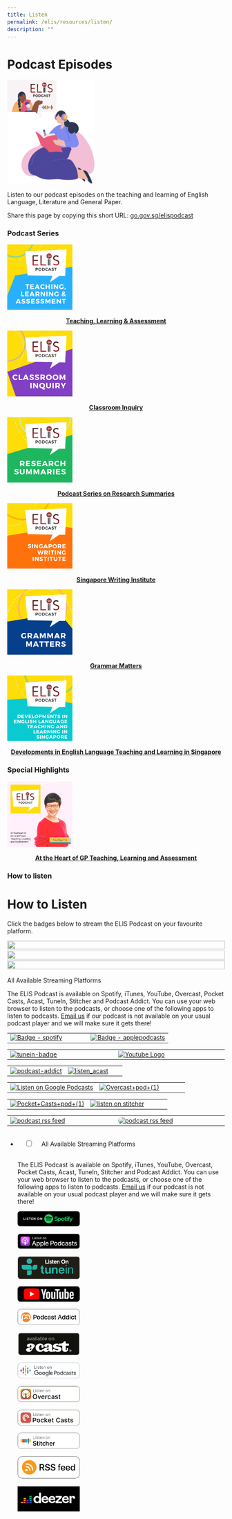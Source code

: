 ```yaml
---
title: Listen
permalink: /elis/resources/listen/
description: ""
---
```

# Podcast Episodes

<img src="/images/listen_banner.png" 
     style="width:40%">
		 
Listen to our podcast episodes on the teaching and learning of English Language, Literature and General Paper.

Share this page by copying this short URL: [go.gov.sg/elispodcast](http://go.gov.sg/elispodcast)

### Podcast Series


<p><a href="https://staging.d1wti0p44mqune.amplifyapp.com/elis/resources/listen/podcast-series-on-areas-of-teaching-learning-assessment/">
<img src="/images/teaching-learning-and-assessment.png" style="width:30%">
<center><b>Teaching, Learning & Assessment</b></center>
</a></p>

<p><a href="https://staging.d1wti0p44mqune.amplifyapp.com/elis/resources/listen/classroom-inquiry-podcasts/">
<img src="/images/11.png" style="width:30%">
<center><b>Classroom Inquiry</b></center>
</a></p>

<p><a href="https://staging.d1wti0p44mqune.amplifyapp.com/elis/resources/listen/research-summaries-podcasts/">
<img src="/images/photo_2021-06-22_15-09-40.jpg" style="width:30%">
<center><b>Podcast Series on Research Summaries</b></center>
</a></p>

<p><a href="https://staging.d1wti0p44mqune.amplifyapp.com/elis/resources/listen/podcast-series-on-the-singapore-writing-institute/">
<img src="/images/final-elis-series-podcast-artwork-2021.png" style="width:30%">
<center><b>Singapore Writing Institute</b></center>
</a></p>

<p><a href="https://staging.d1wti0p44mqune.amplifyapp.com/elis/resources/listen/podcast-series-on-grammar-matters/">
<img src="/images/final-elis-series-podcast-artwork-2021-1.png" style="width:30%">
<center><b>Grammar Matters</b></center>
</a></p>

<p><a href="https://staging.d1wti0p44mqune.amplifyapp.com/elis/resources/listen/podcast-series-on-developments-in-english-language/">
<img src="/images/final-elis-series-podcast-artwork-2021--2.png" style="width:30%">
<center><b>Developments in English Language Teaching and Learning in Singapore</b></center>
</a></p>

### Special Highlights

<p><a href="https://staging.d1wti0p44mqune.amplifyapp.com/elis/resources/listen/special-highlights/at-the-heart-of-gp-teaching-learning-and-assessment/">
<img src="/images/10ba6585b9e2ad4bf7996c448022b9e306.jpg" style="width:30%">
<center><b>At the Heart of GP Teaching, Learning and Assessment</b></center>
</a></p>

### How to listen

<div class="sfContentBlock sf-Long-text" ><h1>How to Listen</h1><div class="sf-Long-text"><p style="text-align:left;">Click the badges below to stream the ELIS Podcast on your favourite platform.</p><div class="row"><div class="col-sm-4"><center><a href="https://open.spotify.com/show/1rUQ04YMfrAllq54uQZ48I?si=QhE5IdftRJeRpa32HbRtjQ&amp;nd=1" target="_blank"><img src="![](/images/badge---spotify.png)" style="width:100%;height:100%;" /></a></center></div><div class="col-sm-4"><center><a href="https://podcasts.apple.com/sg/podcast/elis-podcast/id1494072865" target="_blank"><img src="![](/images/badge---applepodcasts.png)" style="width:100%;height:100%;" /></a></center></div><div class="col-sm-4"><center><a href="https://www.youtube.com/playlist?list=PLGfKhR4f3-MhCLcE9WDBF6JX-6C3mqJMT" target="_blank"><img src="![](/images/youtube.png)" style="width:100%;height:100%;" /></a></center></div></div></div><div class="accordion"><div id="content_C043_Col00" class="accordion__title sf_colsIn" data-placeholder-label="Accordion Title" data-sf-element="Accordion Title"><p>All Available Streaming Platforms</p></div><div id="content_C043_Col01" class="accordion__content sf_colsIn" data-placeholder-label="Accordion Content" data-sf-element="Accordion Content"><div><div class="sf-Long-text"><p style="text-align:left;">The ELIS Podcast is available on Spotify, iTunes, YouTube, Overcast, Pocket Casts, Acast, TuneIn, Stitcher and Podcast Addict. You can use your web browser to listen to the podcasts, or choose one of the following apps to listen to podcasts.
                    <a href="mailto:moe_elis_academy@moe.gov.sg">Email us</a> if our podcast is not available on your usual podcast player and we will make sure it gets there!</p><table><tbody><tr style="height:100%;"><td style="width:50%;"><a target="_blank" href="https://open.spotify.com/show/1rUQ04YMfrAllq54uQZ48I?si=QhE5IdftRJeRpa32HbRtjQ"><img src="/images/librariesprovider2/resources-gallery/elis-podcast/badge---spotify.tmb-small.png?sfvrsn=fb78f8b4_1" alt="Badge - spotify" title="Badge - spotify" data-displaymode="Thumbnail" style="display:block;margin-left:auto;margin-right:auto;" /></a></td><td style="width:50%;"><a target="_blank" href="https://podcasts.apple.com/sg/podcast/elis-podcast/id1494072865"><img src="/images/librariesprovider2/resources-gallery/elis-podcast/badge---applepodcasts.tmb-small.png?sfvrsn=b87f69c5_1" alt="Badge - applepodcasts" title="Listen on Apple Podcasts" data-displaymode="Thumbnail" style="display:block;margin-left:auto;margin-right:auto;" /></a></td></tr></tbody></table><table><tbody><tr style="height:100%;"><td style="width:50%;"><a target="_blank" href="http://tun.in/pjHw2"><img src="/images/librariesprovider2/resources-gallery/elis-podcast/tunein-badge.tmb-small.png?sfvrsn=e0d6d403_1" alt="tunein-badge" title="tunein-badge" data-displaymode="Thumbnail" style="display:block;margin-left:auto;margin-right:auto;" /></a></td><td style="width:50%;"><a target="_blank" href="https://www.youtube.com/playlist?list=PLGfKhR4f3-MhCLcE9WDBF6JX-6C3mqJMT"><img src="/images/librariesprovider2/resources-gallery/elis-podcast/youtube-logo.png?sfvrsn=d657ebc8_0" alt="Youtube Logo" title="Youtube Logo" data-displaymode="Custom" style="display:block;margin-left:auto;margin-right:auto;" width="240" /></a></td></tr></tbody></table><table><tbody><tr style="height:100%;"><td style="width:50%;"><a target="_blank" href="https://podplayer.net/?podId=2533012"><img src="/images/librariesprovider2/resources-gallery/elis-podcast/podcast-addict.tmb-small.png?sfvrsn=c19cfcc5_1" alt="podcast-addict" title="podcast-addict" data-displaymode="Thumbnail" style="display:block;margin-left:auto;margin-right:auto;" /></a></td><td style="width:50%;"><a target="_blank" href="https://play.acast.com/s/ELIS-Podcast"><img src="/images/librariesprovider2/resources-gallery/elis-podcast/listen_acast.tmb-small.png?sfvrsn=80b5eb1e_1" alt="listen_acast" title="listen_acast" data-displaymode="Thumbnail" style="display:block;margin-left:auto;margin-right:auto;" /></a></td></tr></tbody></table><table><tbody><tr style="height:100%;"><td style="width:50%;"><a target="_blank" href="https://podcasts.google.com/?feed=aHR0cHM6Ly9mZWVkLnBvZGJlYW4uY29tL2VsaXNtb2UvZmVlZC54bWw"><img src="/images/librariesprovider2/resources-gallery/elis-podcast/google_podcasts_badge@8x.tmb-small.png?sfvrsn=40bf6372_1" alt="Listen on Google Podcasts" title="Listen on Google Podcasts" data-displaymode="Thumbnail" style="display:block;margin-left:auto;margin-right:auto;" /></a></td><td style="width:50%;"><a target="_blank" href="https://overcast.fm/itunes1494072865/elis-podcast"><img src="/images/librariesprovider2/resources-gallery/elis-podcast/overcast-pod-(1).tmb-small.png?sfvrsn=ad8b0d0e_1" alt="Overcast+pod+(1)" title="Overcast+pod+(1)" data-displaymode="Thumbnail" style="display:block;margin-left:auto;margin-right:auto;" /></a></td></tr></tbody></table><table><tbody><tr style="height:100%;"><td style="width:50%;"><a target="_blank" href="https://pca.st/e88ymdqk"><img src="/images/librariesprovider2/resources-gallery/elis-podcast/pocket-casts-pod-(1).tmb-small.png?sfvrsn=4058c970_1" alt="Pocket+Casts+pod+(1)" title="pocket casts badge" data-displaymode="Thumbnail" style="display:block;margin-left:auto;margin-right:auto;" /></a></td><td style="width:50%;"><a target="_blank" href="https://www.stitcher.com/podcast/elis-podcast"><img src="/images/librariesprovider2/resources-gallery/elis-podcast/267-2671980_if-youre-not-actively-mentoring-youre-missing-out.tmb-small.png?sfvrsn=534a0c8a_1" alt="listen on stitcher" title="listen on stitcher" data-displaymode="Thumbnail" style="display:block;margin-left:auto;margin-right:auto;" /></a></td></tr></tbody></table><table><tbody><tr style="height:100%;"><td style="width:50%;"><a target="_blank" href="https://feed.podbean.com/elismoe/feed.xml"><img src="/images/librariesprovider2/resources-gallery/elis-podcast/iphone-rss-feed@8x.tmb-small.png?sfvrsn=932d5970_1" alt="podcast rss feed" title="podcast rss feed" data-displaymode="Thumbnail" style="display:block;margin-left:auto;margin-right:auto;" /></a></td><td style="width:50%;"><a target="_blank" href="https://www.deezer.com/en/show/2586942"><img src="/images/librariesprovider2/resources-gallery/elis-podcast/deezer8192f206610f4ce2a729e3d4990d5f8e.jpg?sfvrsn=d52e84c3_0" alt="podcast rss feed" title="podcast rss feed" data-displaymode="Thumbnail" style="display:block;margin-left:auto;margin-right:auto;border-radius:25px;" width="240" /></a></td></tr></tbody></table></div></div></div></div></div>    
</div>

<ul class="jekyllcodex_accordion">
  <li>
    <input type="checkbox" id="accordion1">
    <label for="accordion1">All Available Streaming Platforms</label>
    <div>
      <p>The ELIS Podcast is available on Spotify, iTunes, YouTube, Overcast, Pocket Casts, Acast, TuneIn, Stitcher and Podcast Addict. You can use your web browser to listen to the podcasts, or choose one of the following apps to listen to podcasts. <a href="mailto:moe_elis_academy@moe.gov.sg">Email us</a> if our podcast is not available on your usual podcast player and we will make sure it gets there!</p>
<p><a href="https://open.spotify.com/show/1rUQ04YMfrAllq54uQZ48I?si=QhE5IdftRJeRpa32HbRtjQ&nd=1">
<img src="/images/badge---spotify.png" alt="spotify" style="width:30%">
</a></p>
			
<p><a href="https://podcasts.apple.com/sg/podcast/elis-podcast/id1494072865">
<img src="/images/badge---applepodcasts.png" alt="apple podcast" style="width:30%">
</a></p>
			
<p><a href="https://tunein.com/podcasts/Education-Podcasts/ELIS-Podcast-p1285568/">
<img src="/images/tunein-badge.png" alt="tune in" style="width:30%">
</a></p>

<p><a href="https://www.youtube.com/playlist?list=PLGfKhR4f3-MhCLcE9WDBF6JX-6C3mqJMT">
<img src="/images/youtube.png" alt="youtube" style="width:30%">
</a></p>
			
<p><a href="https://podcastaddict.com/?podId=2533012">
<img src="/images/podcast-addict.png" alt="podcast addict" style="width:30%">
</a></p>
			
<p><a href="https://play.acast.com/s/ELIS-Podcast">
<img src="/images/listen_acast.png" alt="acast" style="width:30%">
</a></p>

<p><a href="https://podcasts.google.com/feed/aHR0cHM6Ly9mZWVkLnBvZGJlYW4uY29tL2VsaXNtb2UvZmVlZC54bWw">
<img src="/images/google_podcasts_badge@8x.png" alt="google podcast" style="width:30%">
</a></p>
			
<p><a href="https://overcast.fm/login">
<img src="/images/overcast-pod-(1).png" alt="overcast" style="width:30%">
</a></p>
			
<p><a href="https://pca.st/e88ymdqk">
<img src="/images/pocket-casts-pod-(1).png" alt="pocket cast" style="width:30%">
</a></p>

<p><a href="https://www.stitcher.com/show/elis-podcast">
<img src="/images/stitcher.png" alt="stitcher" style="width:30%">
</a></p>
	
<p><a href="https://feed.podbean.com/elismoe/feed.xml">
<img src="/images/iphone-rss-feed@8x.png" alt="RSS feed" style="width:30%">
</a></p>
			
<p><a href="https://www.deezer.com/en/show/2586942">
<img src="/images/deezer8192f206610f4ce2a729e3d4990d5f8e.jpg" alt="deezer" style="width:30%">
</a></p>
		
    </div>

</li>
</ul>